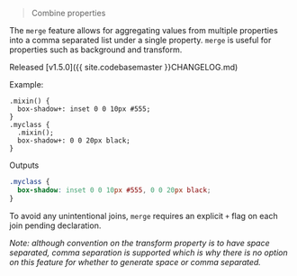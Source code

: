 > Combine properties

The `merge` feature allows for aggregating values from multiple properties into a comma separated list under a single property. `merge` is useful for properties such as background and transform.

Released [v1.5.0]({{ site.codebasemaster }}CHANGELOG.md)

Example:

```less
.mixin() {
  box-shadow+: inset 0 0 10px #555;
}
.myclass {
  .mixin();
  box-shadow+: 0 0 20px black;
}
```
Outputs

```css
.myclass {
  box-shadow: inset 0 0 10px #555, 0 0 20px black;
}
```

To avoid any unintentional joins, `merge` requires an explicit `+` flag on each join pending declaration.

_Note: although convention on the transform property is to have space separated, comma separation is supported which is why there is no option on this feature for whether to generate space or comma separated._